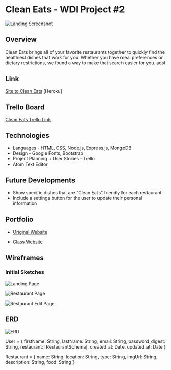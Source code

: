 # Clean Eats - WDI Project #2

![Landing Screenshot](https://github.com/aylinmarie/project-2/blob/master/public/images/Landing%20Page.png?raw=true)

## Overview
Clean Eats brings all of your favorite restaurants together to quickly find the healthiest dishes that work for you. Whether you have meal preferences or dietary restrictions, we found a way to make that search easier for you. adsf

## Link
[Site to Clean Eats](https://radiant-beyond-88759.herokuapp.com/) [Heroku]

## Trello Board
[Clean Eats Trello Link](https://trello.com/b/0UynbnE6/project-2)

## Technologies 
* Languages - HTML, CSS, Node.js, Express.js, MongoDB
* Design - Google Fonts, Bootstrap
* Project Planning + User Stories - Trello
* Atom Text Editor

## Future Developments

* Show specific dishes that are "Clean Eats" friendly for each restaurant
* Include a settings button for the user to update their personal information

## Portfolio
+ [Original Website](https://www.aylinmarie.co)

+ [Class Website](https://aylinmarie.github.io/Aylin-Marie-Portfolio/)

## Wireframes
### Initial Sketches

![Landing Page](https://github.com/aylinmarie/project-2/blob/master/public/images/Homepage%20Sketch.jpg?raw=true)

![Restaurant Page](https://github.com/aylinmarie/project-2/blob/master/public/images/Restaurant%20List%20Sketch.jpg?raw=true)

![Restaurant Edit Page](https://github.com/aylinmarie/project-2/blob/master/public/images/Restaurant%20Profile%20Sketch.jpg?raw=true)

## ERD 
![ERD](https://github.com/aylinmarie/project-2/blob/master/public/images/ERD.jpg?raw=true)

User = { firstName: String, lastName: String, email: String, password_digest: String, restaurant: [RestaurantSchema], created_at: Date, updated_at: Date }

Restaurant = { name: String, location: String, type: String, imgUrl: String, description: String, food: String }



